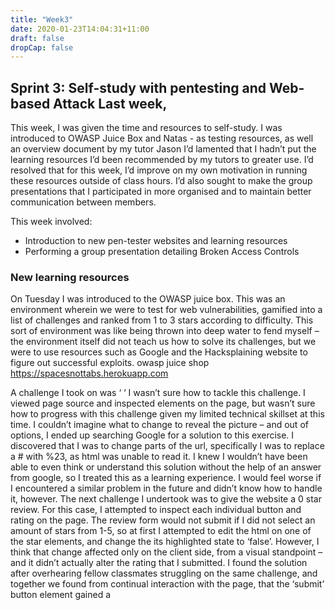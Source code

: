 ```yaml
---
title: "Week3"
date: 2020-01-23T14:04:31+11:00
draft: false
dropCap: false
---
```

## Sprint 3: Self-study with pentesting and Web-based Attack Last week, 

This week, I was given the time and resources to self-study. I was introduced to OWASP Juice Box and Natas - as testing resources, as well an overview document by my tutor Jason
I’d lamented that I hadn’t put the learning resources I’d been recommended by my tutors to greater use. I’d resolved that for this week, I’d improve on my own motivation in running these resources outside of class hours.  I’d also sought to make the group presentations that I participated in more organised and to maintain better communication between members.

This week involved:
+ Introduction to new pen-tester websites and learning resources
+ Performing a group presentation detailing Broken Access Controls

### New learning resources
 On Tuesday I was introduced to the OWASP juice box. This was an environment wherein we were to test for web vulnerabilities, gamified into a list of challenges and ranked from 1 to 3 stars according to difficulty. This sort of environment was like being thrown into deep water to fend myself – the environment itself did not teach us how to solve its challenges, but we were to use resources such as Google and the Hacksplaining website to figure out successful exploits. 
owasp juice shop
https://spacesnottabs.herokuapp.com

A challenge I took on was ‘ ‘
I wasn’t sure how to tackle this challenge. I viewed page source and inspected elements on the page, but wasn’t sure how to progress with this challenge given my limited technical skillset at this time.  I couldn’t imagine what to change to reveal the picture – and out of options, I ended up searching Google for a solution to this exercise. I discovered that I was to change parts of the url, specifically I was to replace a # with %23, as html was unable to read it. I knew I wouldn’t have been able to even think or understand this solution without the help of an answer from google, so I treated this as a learning experience. I would feel worse if I encountered a similar problem in the future and didn’t know how to handle it, however. 
The next challenge I undertook was to give the website a 0 star review. For this case, I attempted to inspect each individual button and rating on the page. The review form would not submit if I did not select an amount of stars from 1-5, so at first I attempted to edit the html on one of the star elements, and change the its highlighted state to ‘false’. However, I think that change affected only on the client side, from a visual standpoint – and it didn’t actually alter the rating that I submitted. I found the solution after overhearing fellow classmates struggling on the same challenge, and together we found from continual interaction with the page, that the ‘submit’ button element gained a 

